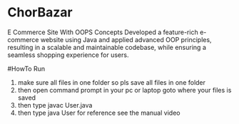 # ChorBazar
 E Commerce Site With OOPS Concepts Developed a feature-rich e-commerce website using Java and applied advanced OOP principles, resulting in a  scalable and maintainable codebase, while ensuring a seamless shopping experience for users.


 #HowTo Run 
 1. make sure all files in one folder so pls save all files in one folder
 2. then open command prompt in your pc or laptop goto where your files is saved
 3. then type javac User.java
 4. then type java User
 for reference see the manual video 
